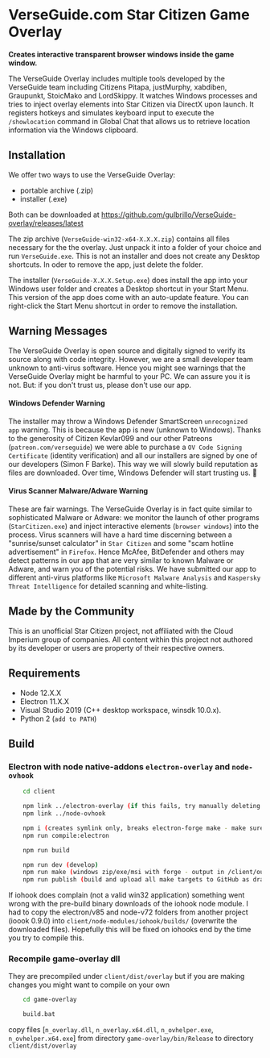 # VerseGuide.com Star Citizen Game Overlay 

**Creates interactive transparent browser windows inside the game window.**

The VerseGuide Overlay includes multiple tools developed by the VerseGuide team including Citizens Pitapa, justMurphy, xabdiben, Graupunkt, StoicMako and LordSkippy.
It watches Windows processes and tries to inject overlay elements into Star Citizen via DirectX upon launch. It registers hotkeys and simulates keyboard input to execute the `/showlocation` command in Global Chat that allows us to retrieve location information via the Windows clipboard.

## Installation

We offer two ways to use the VerseGuide Overlay:

- portable archive (.zip)
- installer (.exe)

Both can be downloaded at https://github.com/gulbrillo/VerseGuide-overlay/releases/latest

The zip archive (`VerseGuide-win32-x64-X.X.X.zip`) contains all files necessary for the the overlay. Just unpack it into a folder of your choice and run `VerseGuide.exe`. This is not an installer and does not create any Desktop shortcuts. In oder to remove the app, just delete the folder.

The installer (`VerseGuide-X.X.X.Setup.exe`) does install the app into your Windows user folder and creates a Desktop shortcut in your Start Menu. This version of the app does come with an auto-update feature. You can right-click the Start Menu shortcut in order to remove the installation. 

## Warning Messages

The VerseGuide Overlay is open source and digitally signed to verify its source along with code integrity. However, we are a small developer team unknown to anti-virus software. Hence you might see warnings that the VerseGuide Overlay might be harmful to your PC. We can assure you it is not. But: if you don't trust us, please don't use our app.

#### Windows Defender Warning

The installer may throw a Windows Defender SmartScreen `unrecognized app` warning. This is because the app is new (unknown to Windows).
Thanks to the generosity of Citizen Kevlar099 and our other Patreons (`patreon.com/verseguide`) we were able to purchase a `OV Code Signing Certificate` (identity verification) and all our installers are signed by one of our developers (Simon F Barke). This way we will slowly build reputation as files are downloaded. Over time, Windows Defender will start trusting us. 🤞 

#### Virus Scanner Malware/Adware Warning

These are fair warnings. The VerseGuide Overlay is in fact quite similar to sophisticated Malware or Adware: we monitor the launch of other programs (`StarCitizen.exe`) and inject interactive elements (`browser windows`) into the process. Virus scanners will have a hard time discerning between a "sunrise/sunset calculator" in `Star Citizen` and some "scam hotline advertisement" in `Firefox`. Hence McAfee, BitDefender and others may detect patterns in our app that are very similar to known Malware or Adware, and warn you of the potential risks. We have submitted our app to different anti-virus platforms like `Microsoft Malware Analysis` and `Kaspersky Threat Intelligence` for detailed scanning and white-listing.  

## Made by the Community

This is an unofficial Star Citizen project, not affiliated with the Cloud Imperium group of companies. All content within this project not authored by its developer or users are property of their respective owners.

## Requirements

- Node 12.X.X
- Electron 11.X.X
- Visual Studio 2019 (C++ desktop workspace, winsdk 10.0.x).
- Python 2 (`add to PATH`)

## Build

### Electron with node native-addons `electron-overlay` and `node-ovhook`

```bash
    cd client

    npm link ../electron-overlay (if this fails, try manually deleting /electron-overlay/node_modules/.bin
    npm link ../node-ovhook

    npm i (creates symlink only, breaks electron-forge make - make sure to manually copy /electron-overlay and /node-ovhook to /client/node_modules!)
    npm run compile:electron

    npm run build

    npm run dev (develop)
    npm run make (windows zip/exe/msi with forge - output in /client/out/) 
    npm run publish (build and upload all make targets to GitHub as draft release)
```

If iohook does complain (not a valid win32 application) something went wrong with the pre-build binary downloads of the iohook node module.
I had to copy the electron/v85 and node-v72 folders from another project (ioook 0.9.0) into `client/node-modules/iohook/builds/` (overwrite the downloaded files).
Hopefully this will be fixed on iohooks end by the time you try to compile this.  

### Recompile game-overlay dll

They are precompiled under `client/dist/overlay` but if you are making changes you might want to compile on your own

```bash
    cd game-overlay

    build.bat
```

copy files [`n_overlay.dll`, `n_overlay.x64.dll`, `n_ovhelper.exe`, `n_ovhelper.x64.exe`] from directory `game-overlay/bin/Release` to directory `client/dist/overlay`
